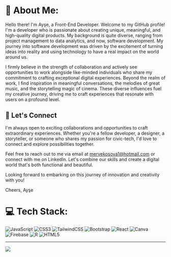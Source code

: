 # 👋 About Me:
Hello there! I'm Ayşe, a Front-End Developer. Welcome to my GitHub profile! I'm a developer who is passionate about creating unique, meaningful, and high-quality digital products. My background is quite diverse, ranging from project management to data analytics, and now, software development. My journey into software development was driven by the excitement of turning ideas into reality and using technology to have a real impact on the world around us. 

I firmly believe in the strength of collaboration and actively see opportunities to work alongside like-minded individuals who share my commitment to crafting exceptional digital experiences. Beyond the realm of work, I find inspiration in meaningful conversations, the melodies of great music, and the storytelling magic of cinema. These diverse influences fuel my creative journey, driving me to craft experiences that resonate with users on a profound level.

## 🤝 Let's Connect
I'm always open to exciting collaborations and opportunities to craft extraordinary experiences. Whether you're a fellow developer, a designer, a storyteller, or someone who shares my passion for civic-tech, I'd love to connect and explore possibilities together.

Feel free to reach out to me via email at mervekosova1@hotmail.com or connect with me on LinkedIn. Let's combine our skills and create a digital world that's both functional and beautiful.

Looking forward to embarking on this journey of innovation and creativity with you!

Cheers,
Ayşe



# 💻 Tech Stack:
![JavaScript](https://img.shields.io/badge/javascript-%23323330.svg?style=for-the-badge&logo=javascript&logoColor=%23F7DF1E) ![CSS3](https://img.shields.io/badge/css3-%231572B6.svg?style=for-the-badge&logo=css3&logoColor=white) ![TailwindCSS](https://img.shields.io/badge/tailwindcss-%2338B2AC.svg?style=for-the-badge&logo=tailwind-css&logoColor=white) ![Bootstrap](https://img.shields.io/badge/bootstrap-%23563D7C.svg?style=for-the-badge&logo=bootstrap&logoColor=white) ![React](https://img.shields.io/badge/react-%2320232a.svg?style=for-the-badge&logo=react&logoColor=%2361DAFB) ![Canva](https://img.shields.io/badge/Canva-%2300C4CC.svg?style=for-the-badge&logo=Canva&logoColor=white) ![Firebase](https://img.shields.io/badge/firebase-%23039BE5.svg?style=for-the-badge&logo=firebase) ![R](https://img.shields.io/badge/r-%23276DC3.svg?style=for-the-badge&logo=r&logoColor=white) ![HTML5](https://img.shields.io/badge/html5-%23E34F26.svg?style=for-the-badge&logo=html5&logoColor=white)



---
[![](https://visitcount.itsvg.in/api?id=aysemerveksv&icon=0&color=0)](https://visitcount.itsvg.in)

<!-- Proudly created with GPRM ( https://gprm.itsvg.in ) -->
